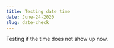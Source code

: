 ```yaml
---
title: Testing date time
date: June-24-2020
slug: date-check
---
```

Testing if the time does not show up now.